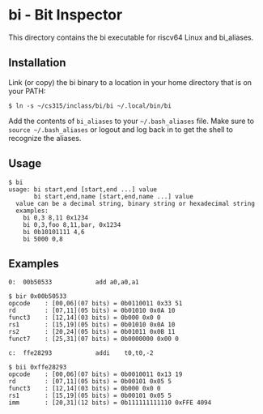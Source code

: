 # bi - Bit Inspector

This directory contains the bi executable for riscv64 Linux and bi_aliases.

## Installation

Link (or copy) the bi binary to a location in your home directory that is on your PATH:
```
$ ln -s ~/cs315/inclass/bi/bi ~/.local/bin/bi
```

Add the contents of ```bi_aliases``` to your ```~/.bash_aliases``` file. Make sure to 
```source ~/.bash_aliases``` or logout and log back in to get the shell to recognize
the aliases.


## Usage

```
$ bi
usage: bi start,end [start,end ...] value
       bi start,end,name [start,end,name ...] value
  value can be a decimal string, binary string or hexadecimal string
  examples:
    bi 0,3 8,11 0x1234
    bi 0,3,foo 8,11,bar, 0x1234
    bi 0b10101111 4,6
    bi 5000 0,8
```

## Examples

```
0:	00b50533          	add	a0,a0,a1
```
```
$ bir 0x00b50533
opcode    : [00,06](07 bits) = 0b0110011 0x33 51
rd        : [07,11](05 bits) = 0b01010 0x0A 10
funct3    : [12,14](03 bits) = 0b000 0x0 0
rs1       : [15,19](05 bits) = 0b01010 0x0A 10
rs2       : [20,24](05 bits) = 0b01011 0x0B 11
funct7    : [25,31](07 bits) = 0b0000000 0x00 0
```

```
c:	ffe28293          	addi	t0,t0,-2
```
```
$ bii 0xffe28293
opcode    : [00,06](07 bits) = 0b0010011 0x13 19
rd        : [07,11](05 bits) = 0b00101 0x05 5
funct3    : [12,14](03 bits) = 0b000 0x0 0
rs1       : [15,19](05 bits) = 0b00101 0x05 5
imm       : [20,31](12 bits) = 0b111111111110 0xFFE 4094
```
